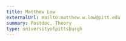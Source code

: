 ```yaml
---
title: Matthew Low
externalUrl: mailto:matthew.w.low@pitt.edu
summary: Postdoc, Theory
type: universityofpittsburgh
---
```

